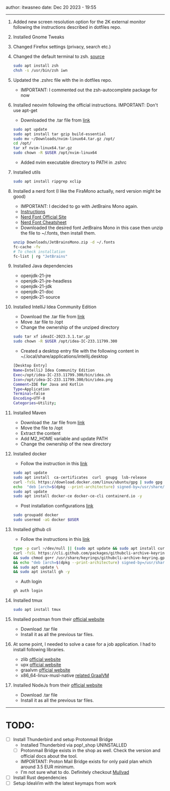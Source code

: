 author: itwasneo
date: Dec 20 2023 - 19:55

---

1) Added new screen resolution option for the 2K external monitor following
the instructions described in dotfiles repo.

2) Installed Gnome Tweaks

3) Changed Firefox settings (privacy, search etc.)

4) Changed the default terminal to zsh. [source](https://www.debugpoint.com/install-use-zsh/)
	```bash
	sudo apt install zsh
	chsh -s /usr/bin/zsh iwn
	```
5) Updated the .zshrc file with the in dotfiles repo.
	- IMPORTANT: I commented out the zsh-autocomplete package for now

6) Installed neovim following the official instructions.
	IMPORTANT: Don't use apt-get
	- Downloaded the .tar file from [link](https://github.com/neovim/neovim/releases/latest/download/nvim-linux64.tar.gz)
	```bash
	sudo apt update
	sudo apt install tar gzip build-essential
	sudo mv ~/Downloads/nvim-linux64.tar.gz /opt/
    cd /opt/
    tar xf nvim-linux64.tar.gz
	sudo chown -R $USER /opt/nvim-linux64	
	```
	- Added nvim executable directory to PATH in .zshrc	

7) Installed utils
    ```bash
    sudo apt install ripgrep xclip
    ```
8) Installed a nerd font (I like the FiraMono actually, nerd version might be good)
    - IMPORTANT: I decided to go  with JetBrains Mono again.	
	- [Instructions](https://linuxspin.com/install-nerd-fonts-on-ubuntu/)
	- [Nerd Font Official Site](https://www.nerdfonts.com/font-downloads)
	- [Nerd Font Cheatsheet](https://www.nerdfonts.com/cheat-sheet)
    - Downloaded the desired font JetBrains Mono in this case then unzip the
    file to ~/.fonts, then install them.
    ```bash
    unzip Downloads/JetBrainsMono.zip -d ~/.fonts
    fc-cache -fv
    # To check installation
    fc-list | rg "JetBrains"
    ```

9) Installed Java dependencies
    - openjdk-21-jre
    - openjdk-21-jre-headless
    - openjdk-21-jdk
    - openjdk-21-doc
    - openjdk-21-source
    
10) Installed IntelliJ Idea Community Edition
    - Download the .tar file from [link](https://www.jetbrains.com/idea/download/?section=linux)
    - Move .tar file to /opt
    - Change the ownership of the unziped directory
    ```bash
    sudo tar xf ideaIC-2023.3.1.tar.gz
    sudo chown -R $USER /opt/idea-IC-233.11799.300
    ```
    - Created a desktop entry file with the following content in ~/.local/share/applications/intellij.desktop
    ```bash
    [Desktop Entry]
    Name=IntelliJ Idea Community Edition
    Exec=/opt/idea-IC-233.11799.300/bin/idea.sh
    Icon=/opt/idea-IC-233.11799.300/bin/idea.png
    Comment=IDE for Java and Kotlin
    Type=Application
    Terminal=false
    Encoding=UTF-8
    Categories=Utility;
    ```

11) Installed Maven
    - Download the .tar file from [link](https://maven.apache.org/download.cgi)
    - Move the file to /opt
    - Extract the content
    - Add M2_HOME variable and update PATH
    - Change the ownership of the new directory

12) Installed docker
    - Follow the instruction in this [link](https://linuxhint.com/install-docker-on-pop_os/)
    ```bash
    sudo apt update
    sudo apt install  ca-certificates  curl  gnupg  lsb-release
    curl -fsSL https://download.docker.com/linux/ubuntu/gpg | sudo gpg --dearmor -o /usr/share/keyrings/docker-archive-keyring.gpg
    echo  "deb [arch=$(dpkg --print-architecture) signed-by=/usr/share/keyrings/docker-archive-keyring.gpg] https://download.docker.com/linux/ubuntu   $(lsb_release -cs) stable" | sudo tee /etc/apt/sources.list.d/docker.list > /dev/null
    sudo apt update
    sudo apt install docker-ce docker-ce-cli containerd.io -y
    ```
    - Post installation configurations [link](https://docs.docker.com/engine/install/linux-postinstall/)
    ```bash
    sudo groupadd docker
    sudo usermod -aG docker $USER
    ```

13) Installed github cli
    - Follow the instructions in this [link](https://github.com/cli/cli/blob/trunk/docs/install_linux.mdu)
    ```bash
    type -p curl >/dev/null || (sudo apt update && sudo apt install curl -y)
    curl -fsSL https://cli.github.com/packages/githubcli-archive-keyring.gpg | sudo dd of=/usr/share/keyrings/githubcli-archive-keyring.gpg \
    && sudo chmod go+r /usr/share/keyrings/githubcli-archive-keyring.gpg \
    && echo "deb [arch=$(dpkg --print-architecture) signed-by=/usr/share/keyrings/githubcli-archive-keyring.gpg] https://cli.github.com/packages stable main" | sudo tee /etc/apt/sources.list.d/github-cli.list > /dev/null \
    && sudo apt update \
    && sudo apt install gh -y
    ```
    - Auth login
    ```bash
    gh auth login
    ```

14) Installed tmux
    ```bash
    sudo apt install tmux
    ```

15) Installed postman from their [official website](https://www.postman.com/downloads/)
    - Download .tar file
    - Install it as all the previous tar files.

16) At some point, I needed to solve a case for a job application. I had to 
install following libraries.
    - zlib [official website](https://github.com/madler/zlib/releases/download/v1.3/zlib-1.3.tar.gz)
    - upx [official website](https://github.com/upx/upx/releases/download/v4.2.1/upx-4.2.1-amd64_linux.tar.xz)
    - graalvm [official website](https://www.graalvm.org/downloads/)
    - x86_64-linux-musl-native [related GraalVM](https://www.graalvm.org/latest/reference-manual/native-image/guides/build-static-executables/)

17) Installed NodeJs from their [official website](https://nodejs.org/en/download)
    - Download .tar file
    - Install it as all the previous tar files.

---

# TODO:

- [ ] Install Thunderbird and setup Protonmail Bridge
    - Installed Thunderbird via pop!_shop
        UNINSTALLED
    - [ ] Protonmail Bridge exists in the shop as well. Check the version and
    official docs about the tool.
    - IMPORTANT: Proton Mail Bridge exists for only paid plan which around 3.5
    EUR minimum.
    - I'm not sure what to do. Definitely checkout [Mullvad](https://mullvad.net/en/account/login?next=%2Fen%2Faccount)
- [ ] Install Rust dependencies
- [ ] Setup IdeaVim with the latest keymaps from work
